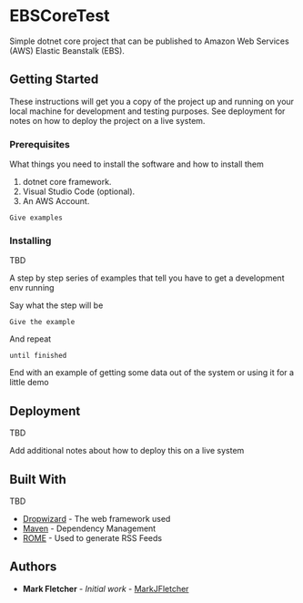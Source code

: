 # EBSCoreTest

Simple dotnet core project that can be published to Amazon Web Services (AWS) Elastic Beanstalk (EBS).

## Getting Started

These instructions will get you a copy of the project up and running on your local machine for development and testing purposes. See deployment for notes on how to deploy the project on a live system.

### Prerequisites

What things you need to install the software and how to install them

1) dotnet core framework. 
2) Visual Studio Code (optional).
3) An AWS Account.

```
Give examples
```

### Installing

TBD

A step by step series of examples that tell you have to get a development env running

Say what the step will be

```
Give the example
```

And repeat

```
until finished
```

End with an example of getting some data out of the system or using it for a little demo

## Deployment

TBD

Add additional notes about how to deploy this on a live system

## Built With

TBD

* [Dropwizard](http://www.dropwizard.io/1.0.2/docs/) - The web framework used
* [Maven](https://maven.apache.org/) - Dependency Management
* [ROME](https://rometools.github.io/rome/) - Used to generate RSS Feeds

## Authors

* **Mark Fletcher** - *Initial work* - [MarkJFletcher](https://github.com/markjfletcher)

